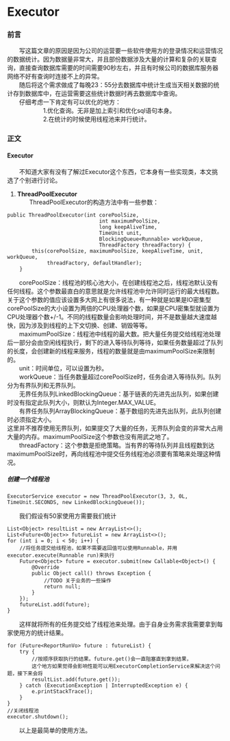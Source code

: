 # Executor
### 前言
&emsp;&emsp;写这篇文章的原因是因为公司的运营要一些软件使用方的登录情况和运营情况的数据统计。因为数据量非常大，并且部份数据涉及大量的计算和复杂的关联查询，直接查询数据库需要的时间需要90秒左右，并且有时候公司的数据库服务器网络不好有查询时连接不上的异常。  
&emsp;&emsp;随后将这个需求做成了每晚23：55分去数据库中统计生成当天相关数据的统计存到数据库中，在运营需要这些统计数据时再去数据库中查询。   
&emsp;&emsp;仔细考虑一下肯定有可以优化的地方：  
&emsp;&emsp;&emsp;&emsp;&emsp;&emsp;1.优化查询。无非是加上索引和优化sql语句本身。   
&emsp;&emsp;&emsp;&emsp;&emsp;&emsp;2.在统计的时候使用线程池来并行统计。   
### 正文
#### Executor
&emsp;&emsp;不知道大家有没有了解过Executor这个东西，它本身有一些实现类，本文挑选了个别进行讨论。  
1. **ThreadPoolExecutor**  
&emsp;&emsp;ThreadPoolExecutor的构造方法中有一些参数：   
```
public ThreadPoolExecutor(int corePoolSize,
                              int maximumPoolSize,
                              long keepAliveTime,
                              TimeUnit unit,
                              BlockingQueue<Runnable> workQueue,
                              ThreadFactory threadFactory) {
        this(corePoolSize, maximumPoolSize, keepAliveTime, unit, workQueue,
             threadFactory, defaultHandler);
    }
```
&emsp;&emsp;corePoolSize：线程池的核心池大小，在创建线程池之后，线程池默认没有任何线程。这个参数最直白的意思就是允许线程池中允许同时运行的最大线程数。关于这个参数的值应该设置多大网上有很多说法，有一种就是如果是IO密集型corePoolSize的大小设置为两倍的CPU处理器个数，如果是CPU密集型就设置为CPU处理器个数+/-1。不同的线程数量会影响处理时间，并不是数量越大速度越快，因为涉及到线程的上下文切换、创建、销毁等等。  
&emsp;&emsp;maximumPoolSize：线程池中线程的最大数。把大量任务提交给线程池处理后一部分会由空闲线程执行，剩下的进入等待队列等待，如果任务数量超过了队列的长度，会创建新的线程来服务，线程的数量就是由maximumPoolSize来限制的。  
&emsp;&emsp;unit：时间单位，可以设置为秒。  
&emsp;&emsp;workQueue：当任务数量超过corePoolSize时，任务会进入等待队列。队列分为有界队列和无界队列。  
&emsp;&emsp;无界任务队列LinkedBlockingQueue：基于链表的先进先出队列，如果创建时没有指定此队列大小，则默认为Integer.MAX_VALUE。   
&emsp;&emsp;有界任务队列ArrayBlockingQueue：基于数组的先进先出队列，此队列创建时必须指定大小。   
这里并不推荐使用无界队列，如果提交了大量的任务，无界队列会变的非常大占用大量的内存。maximumPoolSize这个参数也没有用武之地了。  
&emsp;&emsp;threadFactory：这个参数是拒绝策略。当有界的等待队列并且线程数到达maximumPoolSize时，再向线程池中提交任务线程池必须要有策略来处理这种情况。  
##### 创建一个线程池
```
ExecutorService executor = new ThreadPoolExecutor(3, 3, 0L, TimeUnit.SECONDS, new LinkedBlockingQueue());
```
&emsp;&emsp;我们假设有50家使用方需要我们统计  
```
List<Object> resultList = new ArrayList<>();
List<Future<Object>> futureList = new ArrayList<>();
for (int i = 0; i < 50; i++) {
    //将任务提交给线程池，如果不需要返回值可以使用Runnable，并用executor.execute(Runnable run)来执行
    Future<Object> future = executor.submit(new Callable<Object>() {
        @Override
        public Object call() throws Exception {
            //TODO 关于业务的一些操作
            return null;
        }
    });
    futureList.add(future);
}
```
&emsp;&emsp;这样就将所有的任务提交给了线程池来处理。由于自身业务需求我需要拿到每家使用方的统计结果。
```
for (Future<ReportRunVo> future : futureList) {
    try {
        //按顺序获取执行的结果。future.get()会一直阻塞直到拿到结果，
        这个地方如果觉得会影响性能可以用ExecutorCompletionService来解决这个问题，接下来会将
        resultList.add(future.get());
    } catch (ExecutionException | InterruptedException e) {
        e.printStackTrace();
    }
}
//关闭线程池
executor.shutdown();
```
&emsp;&emsp;以上是最简单的使用方法。
